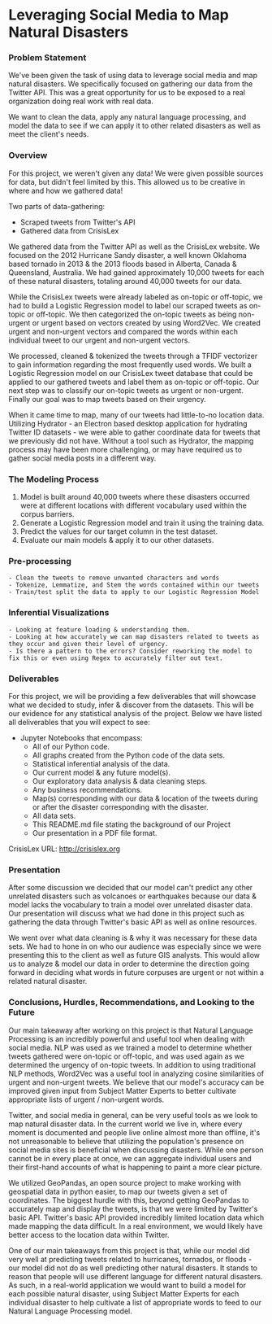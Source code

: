 # Leveraging Social Media to Map Natural Disasters

### Problem Statement
We've been given the task of using data to leverage social media and map natural disasters. We specifically focused on gathering our data from the Twitter API. This was a great opportunity for us to be exposed to a real organization doing real work with real data.

We want to clean the data, apply any natural language processing, and model the data to see if we can apply it to other related disasters as well as meet the client's needs.

### Overview
For this project, we weren't given any data! We were given possible sources for data, but didn't feel limited by this. This allowed us to be creative in where and how we gathered data!

Two parts of data-gathering:
 - Scraped tweets from Twitter's API
 - Gathered data from CrisisLex

We gathered data from the Twitter API as well as the CrisisLex website. We focused on the 2012 Hurricane Sandy disaster, a well known Oklahoma based tornado in 2013 & the 2013 floods based in Alberta, Canada & Queensland, Australia. We had gained approximately 10,000 tweets for each of these natural disasters, totaling around 40,000 tweets for our data.  

While the CrisisLex tweets were already labeled as on-topic or off-topic, we had to build a Logistic Regression model to label our scraped tweets as on-topic or off-topic. We then categorized the on-topic tweets as being non-urgent or urgent based on vectors created by using Word2Vec. We created urgent and non-urgent vectors and compared the words within each individual tweet to our urgent and non-urgent vectors.

We processed, cleaned & tokenized the tweets through a TFIDF vectorizer to gain information regarding the most frequently used words. We built a Logistic Regression model on our CrisisLex tweet database that could be applied to our gathered tweets and label them as on-topic or off-topic. Our next step was to classify our on-topic tweets as urgent or non-urgent. Finally our goal was to map tweets based on their urgency.

When it came time to map, many of our tweets had little-to-no location data. Utilizing Hydrator - an Electron based desktop application for hydrating Twitter ID datasets - we were able to gather coordinate data for tweets that we previously did not have. Without a tool such as Hydrator, the mapping process may have been more challenging, or may have required us to gather social media posts in a different way.

### The Modeling Process
1. Model is built around 40,000 tweets where these disasters occurred were at different locations with different vocabulary used within the corpus barriers.
2. Generate a Logistic Regression model and train it using the training data.
3. Predict the values for our target column in the test dataset.
4. Evaluate our main models & apply it to our other datasets.

### Pre-processing
    - Clean the tweets to remove unwanted characters and words
    - Tokenize, Lemmatize, and Stem the words contained within our tweets
    - Train/test split the data to apply to our Logistic Regression Model

### Inferential Visualizations
    - Looking at feature loading & understanding them.  
    - Looking at how accurately we can map disasters related to tweets as they occur and given their level of urgency.  
    - Is there a pattern to the errors? Consider reworking the model to fix this or even using Regex to accurately filter out text.  

### Deliverables
For this project, we will be providing a few deliverables that will showcase what we decided to study, infer & discover from the datasets. This will be our evidence for any statistical analysis of the project. Below we have
listed all deliverables that you will expect to see:

- Jupyter Notebooks that encompass:
  - All of our Python code.
  - All graphs created from the Python code of the data sets.
  - Statistical inferential analysis of the data.
  - Our current model & any future model(s).
  - Our exploratory data analysis & data cleaning steps.
  - Any business recommendations.
  - Map(s) corresponding with our data & location of the tweets during or after the disaster corresponding with the disaster.
  - All data sets.
  - This README.md file stating the background of our Project
  - Our presentation in a PDF file format.

CrisisLex URL:
http://crisislex.org

### Presentation
After some discussion we decided that our model can't predict any other unrelated disasters such as volcanoes or earthquakes because our data & model lacks the vocabulary to train a model over unrelated disaster data. Our presentation will discuss what we had done in this project such as gathering the data through Twitter's basic API as well as online resources.

We went over what data cleaning is & why it was necessary for these data sets. We had to hone in on who our audience was especially since we were presenting this to the client as well as future GIS analysts. This would allow us to analyze & model our data in order to determine the direction going forward in deciding what words in future corpuses are urgent or not within a related natural disaster.

### Conclusions, Hurdles, Recommendations, and Looking to the Future
Our main takeaway after working on this project is that Natural Language Processing is an incredibly powerful and useful tool when dealing with social media. NLP was used as we trained a model to determine whether tweets gathered were on-topic or off-topic, and was used again as we determined the urgency of on-topic tweets. In addition to using traditional NLP methods, Word2Vec was a useful tool in analyzing cosine similarities of urgent and non-urgent tweets. We believe that our model's accuracy can be improved given input from Subject Matter Experts to better cultivate appropriate lists of urgent / non-urgent words.

Twitter, and social media in general, can be very useful tools as we look to map natural disaster data. In the current world we live in, where every moment is documented and people live online almost more than offline, it's not unreasonable to believe that utilizing the population's presence on social media sites is beneficial when discussing disasters. While one person cannot be in every place at once, we can aggregate individual users and their first-hand accounts of what is happening to paint a more clear picture.

We utilized GeoPandas, an open source project to make working with geospatial data in python easier, to map our tweets given a set of coordinates. The biggest hurdle with this, beyond getting GeoPandas to accurately map and display the tweets, is that we were limited by Twitter's basic API. Twitter's basic API provided incredibly limited location data which made mapping the data difficult. In a real environment, we would likely have better access to the location data within Twitter.

One of our main takeaways from this project is that, while our model did very well at predicting tweets related to hurricanes, tornados, or floods - our model did not do as well predicting other natural disasters. It stands to reason that people will use different language for different natural disasters. As such, in a real-world application we would want to build a model for each possible natural disaster, using Subject Matter Experts for each individual disaster to help cultivate a list of appropriate words to feed to our Natural Language Processing model.

